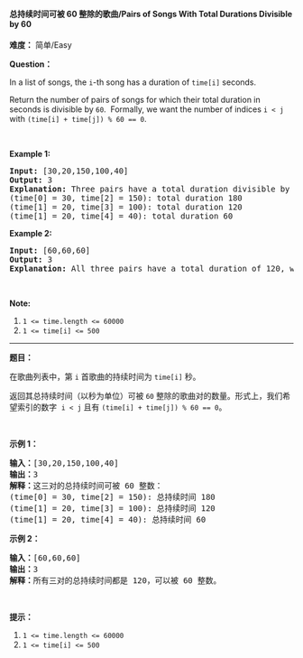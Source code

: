 #### 总持续时间可被 60 整除的歌曲/Pairs of Songs With Total Durations Divisible by 60
**难度：** 简单/Easy

**Question：** 

<p>In a list of songs, the <code>i</code>-th&nbsp;song has a duration of&nbsp;<code>time[i]</code> seconds.&nbsp;</p>

<p>Return the number of pairs of songs for which their total&nbsp;duration in seconds is divisible by <code>60</code>.&nbsp; Formally, we want the number of&nbsp;indices <code>i &lt; j</code> with <code>(time[i] + time[j]) % 60 == 0</code>.</p>

<p>&nbsp;</p>

<p><strong>Example 1:</strong></p>

<pre>
<strong>Input: </strong><span id="example-input-1-1">[30,20,150,100,40]</span>
<strong>Output: </strong><span id="example-output-1">3</span>
<strong>Explanation: </strong>Three pairs have a total duration divisible by 60:
(time[0] = 30, time[2] = 150): total duration 180
(time[1] = 20, time[3] = 100): total duration 120
(time[1] = 20, time[4] = 40): total duration 60
</pre>

<div>
<p><strong>Example 2:</strong></p>

<pre>
<strong>Input: </strong><span id="example-input-2-1">[60,60,60]</span>
<strong>Output: </strong><span id="example-output-2">3</span>
<strong>Explanation: </strong>All three pairs have a total duration of 120, which is divisible by 60.
</pre>
</div>

<p>&nbsp;</p>

<p><strong>Note:</strong></p>

<ol>
	<li><code>1 &lt;= time.length &lt;= 60000</code></li>
	<li><code>1 &lt;= time[i] &lt;= 500</code></li>
</ol>

------

**题目：** 
<p>在歌曲列表中，第 <code>i</code> 首歌曲的持续时间为 <code>time[i]</code> 秒。</p>

<p>返回其总持续时间（以秒为单位）可被 <code>60</code> 整除的歌曲对的数量。形式上，我们希望索引的数字&nbsp;&nbsp;<code>i &lt; j</code> 且有&nbsp;<code>(time[i] + time[j]) % 60 == 0</code>。</p>

<p>&nbsp;</p>

<p><strong>示例 1：</strong></p>

<pre><strong>输入：</strong>[30,20,150,100,40]
<strong>输出：</strong>3
<strong>解释：</strong>这三对的总持续时间可被 60 整数：
(time[0] = 30, time[2] = 150): 总持续时间 180
(time[1] = 20, time[3] = 100): 总持续时间 120
(time[1] = 20, time[4] = 40): 总持续时间 60
</pre>

<p><strong>示例 2：</strong></p>

<pre><strong>输入：</strong>[60,60,60]
<strong>输出：</strong>3
<strong>解释：</strong>所有三对的总持续时间都是 120，可以被 60 整数。
</pre>

<p>&nbsp;</p>

<p><strong>提示：</strong></p>

<ol>
	<li><code>1 &lt;= time.length &lt;= 60000</code></li>
	<li><code>1 &lt;= time[i] &lt;= 500</code></li>
</ol>

